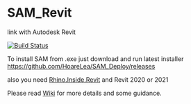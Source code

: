 # SAM_Revit
link with Autodesk Revit

[![Build Status](https://hldigitalinnovation.visualstudio.com/HLApps/_apis/build/status/SAM-deploy-SAM_Revit?branchName=master)](https://hldigitalinnovation.visualstudio.com/HLApps/_build/latest?definitionId=19&branchName=master)

To install SAM from .exe just download and run latest installer 
https://github.com/HoareLea/SAM_Deploy/releases

also you need [Rhino.Inside.Revit](https://www.rhino3d.com/inside/revit/beta/) 
and Revit 2020 or 2021

Please read [Wiki](https://github.com/HoareLea/SAM_Revit/wiki) for more details and some guidance. 
